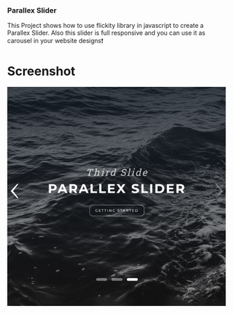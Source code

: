 ### Parallex Slider  
This Project shows how to use flickity library in javascript to create a Parallex Slider. Also this slider is full responsive and you can use it as carousel in your website designs❗️

# Screenshot

![screenshot](screenshot.jpg)
